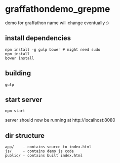 # graffathondemo_grepme
demo for graffathon
name will change eventually :)

## install dependencies
```
npm install -g gulp bower # might need sudo
npm install
bower install
```

## building
```
gulp
```

## start server
```
npm start
```

server should now be running at http://localhost:8080

## dir structure
```
app/    - contains source to index.html
js/     - contains demo js code
public/ - contains built index.html
```
